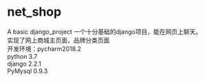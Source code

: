 # net_shop
A basic django_project
一个十分基础的django项目，能在网页上聊天。</br>
实现了网上商城主页面，品牌分类页面 </br>
开发环境：pycharm2018.2 </br>
python 3.7 </br>
django 2.2.1 </br>
PyMysql 0.9.3  </br>
